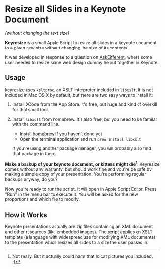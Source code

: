 Resize all Slides in a Keynote Document
=======================================

_(without changing the text size)_

**Keyresize** is a small Apple Script to resize all slides in a keynote document to a given new size without changing the size of its contents.

It was developed in response to a question on [AskDifferent](http://apple.stackexchange.com/q/52014/12643), where some user needed to resize some web design dummy he put together in Keynote.

Usage
-----

keyresize uses `xsltproc`, an XSLT interpreter included in `libxslt`. It is not included in Mac OS X by default, but there are two easy ways to install it:

1. Install XCode from the App Store. It's free, but huge and kind of overkill for that small tool.
2. Install `libxslt` from homebrew. It's also free, but you need to be familar with the command line.

    - Install [homebrew](http://www,brew.sh/) if you haven't done yet
    - Open the terminal application and run `brew install libxslt`
    
    If you're using another package manager, you will probably also find that package in there.

**Make a backup of your keynote document, or kittens might die[^1].** Keyresize comes without any warranty, but should work fine and you're be safe by making a simple copy of your presentation. You're performing regular backups anyway, do you?

Now you're ready to run the script. It will open in Apple Script Editor. Press "Run" in the menu bar to execute it. You will be asked for the new proportions and which file to modify.

[^1]: Not really. But it actually could harm that lolcat pictures you included. ;)

How it Works
------------

Keynote presentations actually are zip files containing an XML document and other resources (like embedded images). The script applies an XSLT template (a language with widespread use for modifying XML documents) to the presentation which resizes all slides to a size the user passes in.
